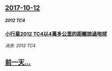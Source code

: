 ## [2017-10-12](/news/2017/10/12/index.md)

##### 2012 TC4
### [小行星2012 TC4以4萬多公里的距離掠過地球 ](/news/2017/10/12/小行星2012-TC4以4萬多公里的距離掠過地球.md)
_消息: 2012 TC4_

## [前一天...](/news/2017/10/11/index.md)

